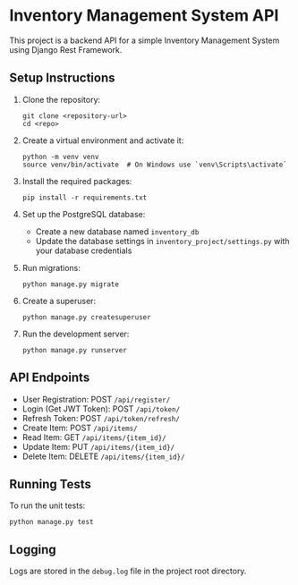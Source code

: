# Inventory Management System API

This project is a backend API for a simple Inventory Management System using Django Rest Framework.

## Setup Instructions

1. Clone the repository:

   ```
   git clone <repository-url>
   cd <repo>
   ```

2. Create a virtual environment and activate it:

   ```
   python -m venv venv
   source venv/bin/activate  # On Windows use `venv\Scripts\activate`
   ```

3. Install the required packages:

   ```
   pip install -r requirements.txt
   ```

4. Set up the PostgreSQL database:

   - Create a new database named `inventory_db`
   - Update the database settings in `inventory_project/settings.py` with your database credentials

5. Run migrations:

   ```
   python manage.py migrate
   ```

6. Create a superuser:

   ```
   python manage.py createsuperuser
   ```

7. Run the development server:
   ```
   python manage.py runserver
   ```

## API Endpoints

- User Registration: POST `/api/register/`
- Login (Get JWT Token): POST `/api/token/`
- Refresh Token: POST `/api/token/refresh/`
- Create Item: POST `/api/items/`
- Read Item: GET `/api/items/{item_id}/`
- Update Item: PUT `/api/items/{item_id}/`
- Delete Item: DELETE `/api/items/{item_id}/`

## Running Tests

To run the unit tests:

```
python manage.py test
```

## Logging

Logs are stored in the `debug.log` file in the project root directory.
